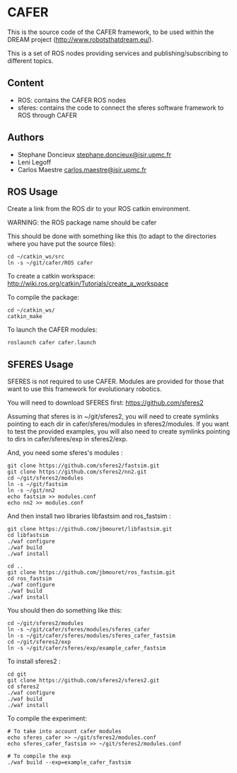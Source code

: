 CAFER
=====

This is the source code of the CAFER framework, to be used within the DREAM project (http://www.robotsthatdream.eu/).

This is a set of ROS nodes providing services and publishing/subscribing to different topics.

Content
-------

* ROS: contains the CAFER ROS nodes
* sferes: contains the code to connect the sferes software framework to ROS through CAFER

Authors
-------
- Stephane Doncieux stephane.doncieux@isir.upmc.fr
- Leni Legoff
- Carlos Maestre carlos.maestre@isir.upmc.fr

ROS Usage
---------

Create a link from the ROS dir to your ROS catkin environment. 

WARNING: the ROS package name should be cafer

This should be done with something like this (to adapt to the directories where you have put the source files):
```
cd ~/catkin_ws/src
ln -s ~/git/cafer/ROS cafer
```

To create a catkin workspace: http://wiki.ros.org/catkin/Tutorials/create_a_workspace

To compile the package:
```
cd ~/catkin_ws/
catkin_make
```

To launch the CAFER modules:
```
roslaunch cafer cafer.launch
```

SFERES Usage
------------

SFERES is not required to use CAFER. Modules are provided for those that want to use this framework for evolutionary robotics.

You will need to download SFERES first: https://github.com/sferes2

Assuming that sferes is in ~/git/sferes2, you will need to create symlinks pointing to each dir in cafer/sferes/modules in sferes2/modules. If you want to test the provided examples, you will also need to  create symlinks pointing to dirs in cafer/sferes/exp in sferes2/exp.


And, you need some sferes's modules :
```
git clone https://github.com/sferes2/fastsim.git
git clone https://github.com/sferes2/nn2.git
cd ~/git/sferes2/modules
ln -s ~/git/fastsim
ln -s ~/git/nn2
echo fastsim >> modules.conf
echo nn2 >> modules.conf
```
And then install two libraries libfastsim and ros_fastsim :
```
git clone https://github.com/jbmouret/libfastsim.git
cd libfastsim
./waf configure
./waf build
./waf install

cd ..
git clone https://github.com/jbmouret/ros_fastsim.git
cd ros_fastsim
./waf configure
./waf build
./waf install
```

You should then do something like this:
```
cd ~/git/sferes2/modules
ln -s ~/git/cafer/sferes/modules/sferes_cafer
ln -s ~/git/cafer/sferes/modules/sferes_cafer_fastsim
cd ~/git/sferes2/exp
ln -s ~/git/cafer/sferes/exp/example_cafer_fastsim
```

To install sferes2 :
```
cd git
git clone https://github.com/sferes2/sferes2.git
cd sferes2
./waf configure
./waf build
./waf install
```


To compile the experiment:
```
# To take into account cafer modules
echo sferes_cafer >> ~/git/sferes2/modules.conf
echo sferes_cafer_fastsim >> ~/git/sferes2/modules.conf

# To compile the exp
./waf build --exp=example_cafer_fastsim
```
 